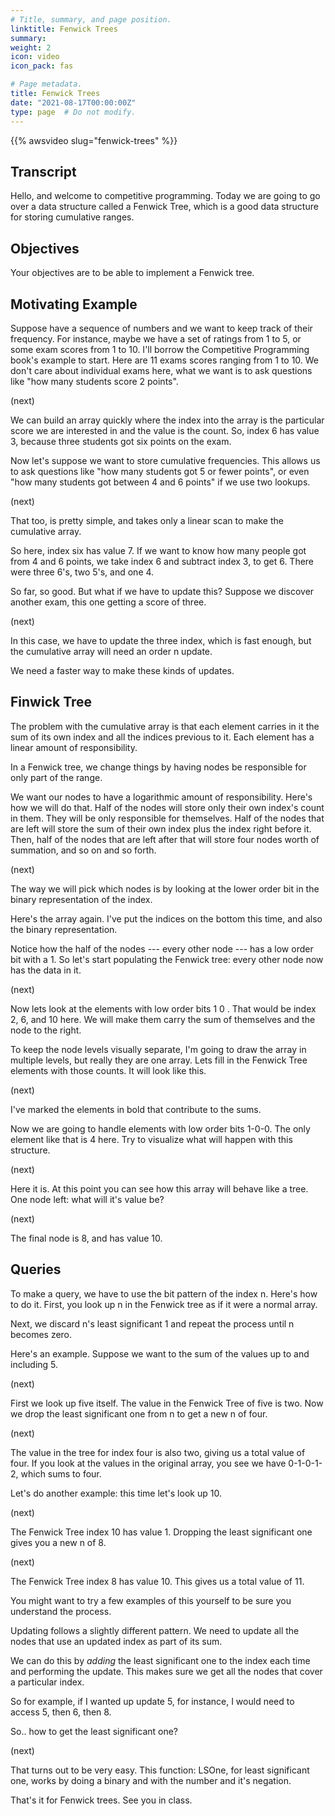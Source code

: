 ```yaml
---
# Title, summary, and page position.
linktitle: Fenwick Trees
summary: 
weight: 2
icon: video
icon_pack: fas

# Page metadata.
title: Fenwick Trees
date: "2021-08-17T00:00:00Z"
type: page  # Do not modify.
---
```


{{% awsvideo slug="fenwick-trees" %}}

## Transcript

Hello, and welcome to competitive programming. Today we are going to go over a
data structure called a Fenwick Tree, which is a good data structure for storing
cumulative ranges.

## Objectives

Your objectives are to be able to implement a Fenwick tree.

## Motivating Example

Suppose have a sequence of numbers and we want to keep track of their frequency.
For instance, maybe we have a set of ratings from 1 to 5, or some exam scores
from 1 to 10. I'll borrow the Competitive Programming book's example to start.
Here are 11 exams scores ranging from 1 to 10. We don't care about individual
exams here, what we want is to ask questions like "how many students score 2
points".

(next)

We can build an array quickly where the index into the array is the particular
score we are interested in and the value is the count. So, index 6 has value 3,
because three students got six points on the exam.

Now let's suppose we want to store cumulative frequencies. This allows us to ask
questions like "how many students got 5 or fewer points", or even "how many
students got between 4 and 6 points" if we use two lookups.

(next)

That too, is pretty simple, and takes only a linear scan to make the cumulative
array.

So here, index six has value 7. If we want to know how many people got from 4
and 6 points, we take index 6 and subtract index 3, to get 6. There were three
6's, two 5's, and one 4.

So far, so good. But what if we have to update this? Suppose we discover another
exam, this one getting a score of three.

(next)

In this case, we have to update the three index, which is fast enough, but the
cumulative array will need an order n update.

We need a faster way to make these kinds of updates.

## Finwick Tree

The problem with the cumulative array is that each element carries in it the sum
of its own index and all the indices previous to it. Each element has a linear
amount of responsibility.

In a Fenwick tree, we change things by having nodes be responsible for only part
of the range.

We want our nodes to have a logarithmic amount of responsibility. Here's how we
will do that. Half of the nodes will store only their own index's count in them.
They will be only responsible for themselves. Half of the nodes that are left
will store the sum of their own index plus the index right before it. Then, half
of the nodes that are left after that will store four nodes worth of summation,
and so on and so forth.

(next)

The way we will pick which nodes is by looking at the lower order bit in the
binary representation of the index.

Here's the array again. I've put the indices on the bottom this time, and also
the binary representation.

Notice how the half of the nodes --- every other node --- has a low order bit
with a 1. So let's start populating the Fenwick tree: every other node now has
the data in it.

(next)

Now lets look at the elements with low order bits 1 0 . That would be index 2,
6, and 10 here. We will make them carry the sum of themselves and the node to
the right.

To keep the node levels visually separate, I'm going to draw the array in
multiple levels, but really they are one array. Lets fill in the Fenwick Tree
elements with those counts. It will look like this.

(next)

I've marked the elements in bold that contribute to the sums.

Now we are going to handle elements with low order bits 1-0-0. The only element
like that is 4 here. Try to visualize what will happen with this structure.

(next)

Here it is. At this point you can see how this array will behave like a tree.
One node left: what will it's value be?

(next)

The final node is 8, and has value 10.

## Queries

To make a query, we have to use the bit pattern of the index n. Here's how to do
it. First, you look up n in the Fenwick tree as if it were a normal array.

Next, we discard n's least significant 1 and repeat the process until n becomes
zero.

Here's an example. Suppose we want to the sum of the values up to and including
5.

(next)

First we look up five itself. The value in the Fenwick Tree of five is two. Now
we drop the least significant one from n to get a new n of four.

(next)

The value in the tree for index four is also two, giving us a total value of
four. If you look at the values in the original array, you see we have
0-1-0-1-2, which sums to four.

Let's do another example: this time let's look up 10.

(next)

The Fenwick Tree index 10 has value 1. Dropping the least significant one gives
you a new n of 8.

(next)

The Fenwick Tree index 8 has value 10. This gives us a total value of 11.

You might want to try a few examples of this yourself to be sure you understand
the process.

Updating follows a slightly different pattern. We need to update all the nodes
that use an updated index as part of its sum.

We can do this by *adding* the least significant one to the index each time and
performing the update. This makes sure we get all the nodes that cover a
particular index.

So for example, if I wanted up update 5, for instance, I would need to access 5,
then 6, then 8.

So.. how to get the least significant one?

(next)

That turns out to be very easy. This function: LSOne, for least significant one,
works by doing a binary and with the number and it's negation.

That's it for Fenwick trees.  See you in class.


